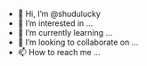 - 👋 Hi, I’m @shudulucky
- 👀 I’m interested in ...
- 🌱 I’m currently learning ...
- 💞️ I’m looking to collaborate on ...
- 📫 How to reach me ...

<!---
shudulucky/shudulucky is a ✨ special ✨ repository because its `README.md` (this file) appears on your GitHub profile.
You can click the Preview link to take a look at your changes.
--->
